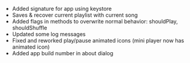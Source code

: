 - Added signature for app using keystore
- Saves & recover current playlist with current song
- Added flags in methods to overwrite normal behavior: shouldPlay, shouldShuffle
- Updated some log messages
- Fixed and reworked play/pause animated icons (mini player now has animated icon)
- Added app build number in about dialog